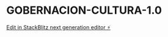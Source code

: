 # GOBERNACION-CULTURA-1.0

[Edit in StackBlitz next generation editor ⚡️](https://stackblitz.com/~/github.com/fernandoreng/GOBERNACION-CULTURA-1.0)